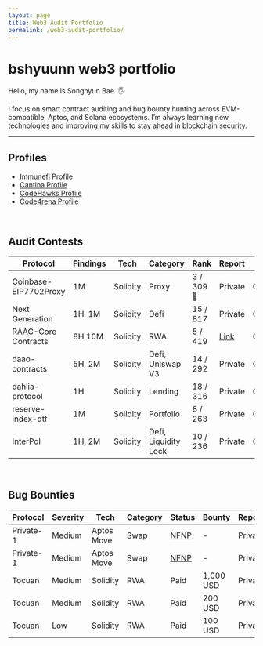 ```yaml
---
layout: page
title: Web3 Audit Portfolio
permalink: /web3-audit-portfolio/
---
```


# bshyuunn web3 portfolio
Hello, my name is Songhyun Bae. 🖐️

I focus on smart contract auditing and bug bounty hunting across EVM-compatible, Aptos, and Solana ecosystems. I’m always learning new technologies and improving my skills to stay ahead in blockchain security.


---

## Profiles
- [Immunefi Profile](https://immunefi.com/profile/hyuunn/)
- [Cantina Profile](https://cantina.xyz/u/songhyun)
- [CodeHawks Profile](https://profiles.cyfrin.io/u/bshyuunn)
- [Code4rena Profile](https://code4rena.com/@hyuunn)

<br>

## Audit Contests
Protocol               | Findings    | Tech      | Category                | Rank        | Report                   | Platform   | Date
---------------------- | ----------- | --------- | ----------------------- | ----------- | ------------------------ | ---------- | ------
Coinbase-EIP7702Proxy  | 1M          | Solidity  | Proxy                   | 3 / 309 🥉  | Private                  | Cantina    | Mar 2025
Next Generation        | 1H, 1M      | Solidity  | Defi                    | 15 / 817    | Private                  | Code4rena  | Feb 2025
RAAC-Core Contracts    | 8H 10M      | Solidity  | RWA                     | 5 / 419     | [Link](reports/2005-02-raac.md) | CodeHawks  | Feb 2025
daao-contracts         | 5H, 2M      | Solidity  | Defi, Uniswap V3         | 14 / 292    | Private                  | Cantina    | Jan 2025
dahlia-protocol        | 1H          | Solidity  | Lending                 | 18 / 316    | Private                  | Cantina    | Feb 2025
reserve-index-dtf      | 1M          | Solidity  | Portfolio               | 8 / 263     | Private                  | Cantina    | Jan 2025
InterPol               | 1H, 2M      | Solidity  | Defi, Liquidity Lock    | 10 / 236    | Private                  | Cantina    | Dec 2024

<br>

## Bug Bounties
Protocol   | Severity | Tech        | Category | Status | Bounty     | Report   | Platform  | Date
---------- | -------- | ----------- | -------- | ------ | ---------- | -------- | --------- | -----
Private-1  | Medium   | Aptos Move  | Swap     | [NFNP](https://immunefisupport.zendesk.com/hc/en-us/articles/22617181023889-No-Fix-No-Pay) | -          | Private  | Immunefi  | Aug 2025
Private-1  | Medium   | Aptos Move  | Swap     | [NFNP](https://immunefisupport.zendesk.com/hc/en-us/articles/22617181023889-No-Fix-No-Pay) | -          | Private  | Immunefi  | Aug 2025
Tocuan     | Medium   | Solidity    | RWA      | Paid   | 1,000 USD  | Private  | Immunefi  | Mar 2025
Tocuan     | Medium   | Solidity    | RWA      | Paid   | 200 USD    | Private  | Immunefi  | Feb 2025
Tocuan     | Low      | Solidity    | RWA      | Paid   | 100 USD    | Private  | Immunefi  | Feb 2025
